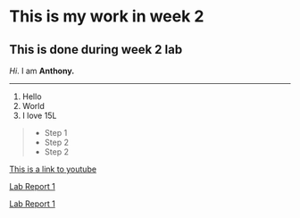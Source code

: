 # This is my work in week 2
## This is done during week 2 lab

_Hi_. I am **Anthony.**

---

1. Hello
2. World
3. I love 15L


> * Step 1
> * Step 2
> * Step 2

[This is a link to youtube](https://www.youtube.com/)

[Lab Report 1](lab-report-1-week-2.html)

[Lab Report 1](https://ayditore.github.io/2022Spring_CSE15L_Week2/lab-report-1-week-2.html)
